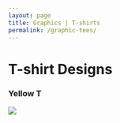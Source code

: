 ```yaml
---
layout: page
title: Graphics | T-shirts
permalink: /graphic-tees/
---
```


# [](#header-1)T-shirt Designs

### Yellow T
![]({{site.baseurl}}/assets/files/04-T-Shirt-Mock-up-YellowPopFront.jpg)
    
